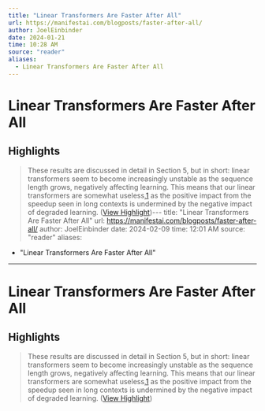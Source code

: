 ```yaml
---
title: "Linear Transformers Are Faster After All"
url: https://manifestai.com/blogposts/faster-after-all/
author: JoelEinbinder
date: 2024-01-21
time: 10:28 AM
source: "reader"
aliases:
  - Linear Transformers Are Faster After All
---
```

# Linear Transformers Are Faster After All

## Highlights
> These results are discussed in detail in Section 5, but in short: linear transformers seem to become increasingly unstable as the sequence length grows, negatively affecting learning. This means that our linear transformers are somewhat useless,[1](https://manifestai.com/blogposts/faster-after-all/#fn1) as the positive impact from the speedup seen in long contexts is undermined by the negative impact of degraded learning. ([View Highlight](https://read.readwise.io/read/01hmk4tds5mcas0f5q2ctb4h3d))---
title: "Linear Transformers Are Faster After All"
url: https://manifestai.com/blogposts/faster-after-all/
author: JoelEinbinder
date: 2024-02-09
time: 12:01 AM
source: "reader"
aliases:
  - "Linear Transformers Are Faster After All"
---
# Linear Transformers Are Faster After All

## Highlights
> These results are discussed in detail in Section 5, but in short: linear transformers seem to become increasingly unstable as the sequence length grows, negatively affecting learning. This means that our linear transformers are somewhat useless,[1](https://manifestai.com/blogposts/faster-after-all/#fn1) as the positive impact from the speedup seen in long contexts is undermined by the negative impact of degraded learning. ([View Highlight](https://read.readwise.io/read/01hmk4tds5mcas0f5q2ctb4h3d))

